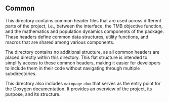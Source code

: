 ## Common

This directory contains common header files that are used across different parts of the project, i.e., between the interface, the TMB objective function, and the mathematics and population dynamics components of the package. These headers define common data structures, utility functions, and macros that are shared among various components.

The directory contains no additional structure, as all common headers are placed directly within this directory. This flat structure is intended to simplify access to these common headers, making it easier for developers to include them in their code without navigating through multiple subdirectories.

This directory also includes `mainpage.dox` that serves as the entry point for the Doxygen documentation. It provides an overview of the project, its purpose, and its structure.
